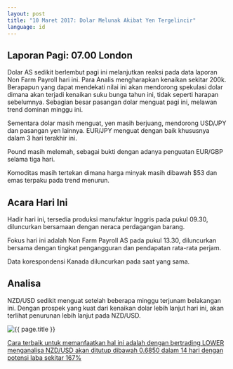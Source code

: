 ```yaml
---
layout: post
title: "10 Maret 2017: Dolar Melunak Akibat Yen Tergelincir"
language: id
---
```

## Laporan Pagi: 07.00 London

Dolar AS sedikit berlembut pagi ini melanjutkan reaksi pada data laporan Non Farm Payroll hari ini. Para Analis mengharapkan kenaikan sekitar 200k. Berapapun yang dapat mendekati nilai ini akan mendorong spekulasi dolar dimana akan terjadi kenaikan suku bunga tahun ini, tidak seperti harapan sebelumnya. Sebagian besar pasangan dolar menguat pagi ini, melawan trend dominan minggu ini. 

Sementara dolar masih menguat, yen masih berjuang, mendorong USD/JPY dan pasangan yen lainnya. EUR/JPY menguat dengan baik khususnya dalam 3 hari terakhir ini.

Pound masih melemah, sebagai bukti dengan adanya penguatan EUR/GBP selama tiga hari.

Komoditas masih tertekan dimana harga minyak masih dibawah $53 dan emas terpaku pada trend menurun.

## Acara Hari Ini

Hadir hari ini, tersedia produksi manufaktur Inggris pada pukul 09.30, diluncurkan bersamaan dengan neraca perdagangan barang.

Fokus hari ini adalah Non Farm Payroll AS pada pukul 13.30, diluncurkan bersama dengan tingkat pengangguran dan pendapatan rata-rata perjam.

Data korespondensi Kanada diluncurkan pada saat yang sama.

## Analisa

NZD/USD sedikit menguat setelah beberapa minggu terjunam belakangan ini. Dengan prospek yang kuat dari kenaikan dolar lebih lanjut hari ini, akan terlihat penurunan lebih lanjut pada NZD/USD.

<img src="{{ site.url }}/images/mar-10-17-id.png" alt="{{ page.title }}" title="{{ page.title }}">

<a href="%LINK%%?currency=USD& market=forex&underlying=frxNZDUSD&formname=higherlower&duration_amount=14&duration_units=d&amount=10&amount_type=payout&expiry_type=duration&barrier=0.685" target="_blank">Cara terbaik untuk memanfaatkan hal ini adalah dengan bertrading LOWER menganalisa NZD/USD akan ditutup dibawah 0.6850 dalam 14 hari dengan potensi laba sekitar 167%</a>